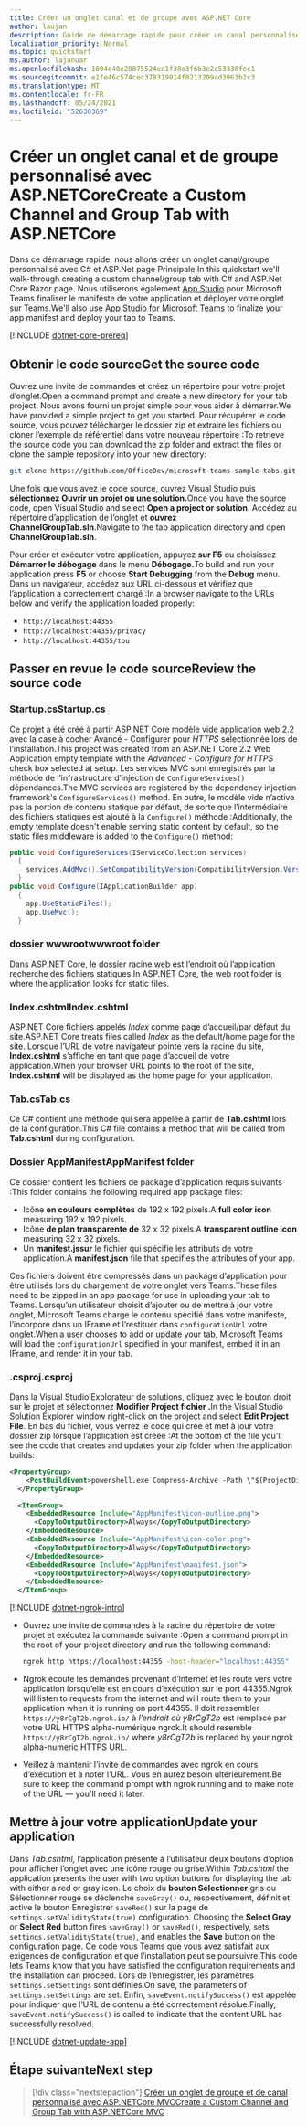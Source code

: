 ```yaml
---
title: Créer un onglet canal et de groupe avec ASP.NET Core
author: laujan
description: Guide de démarrage rapide pour créer un canal personnalisé et un onglet de groupe avec ASP.NET Core.
localization_priority: Normal
ms.topic: quickstart
ms.author: lajanuar
ms.openlocfilehash: 1004e40e28875524ea1f38a3f6b3c2c53330fec1
ms.sourcegitcommit: e1fe46c574cec378319814f8213209ad3063b2c3
ms.translationtype: MT
ms.contentlocale: fr-FR
ms.lasthandoff: 05/24/2021
ms.locfileid: "52630369"
---
```

# <a name="create-a-custom-channel-and-group-tab-with-aspnetcore"></a><span data-ttu-id="455d8-103">Créer un onglet canal et de groupe personnalisé avec ASP.NETCore</span><span class="sxs-lookup"><span data-stu-id="455d8-103">Create a Custom Channel and Group Tab with ASP.NETCore</span></span>

<span data-ttu-id="455d8-104">Dans ce démarrage rapide, nous allons créer un onglet canal/groupe personnalisé avec C# et ASP.Net page Principale.</span><span class="sxs-lookup"><span data-stu-id="455d8-104">In this quickstart we'll walk-through creating a custom channel/group tab with C# and ASP.Net Core Razor page.</span></span> <span data-ttu-id="455d8-105">Nous utiliserons également [App Studio](~/concepts/build-and-test/app-studio-overview.md) pour Microsoft Teams finaliser le manifeste de votre application et déployer votre onglet sur Teams.</span><span class="sxs-lookup"><span data-stu-id="455d8-105">We'll also use [App Studio for Microsoft Teams](~/concepts/build-and-test/app-studio-overview.md) to finalize your app manifest and deploy your tab to Teams.</span></span>

[!INCLUDE [dotnet-core-prereq](~/includes/tabs/dotnet-core-prereq.md)]

## <a name="get-the-source-code"></a><span data-ttu-id="455d8-106">Obtenir le code source</span><span class="sxs-lookup"><span data-stu-id="455d8-106">Get the source code</span></span>

<span data-ttu-id="455d8-107">Ouvrez une invite de commandes et créez un répertoire pour votre projet d’onglet.</span><span class="sxs-lookup"><span data-stu-id="455d8-107">Open a command prompt and create a new directory for your tab project.</span></span> <span data-ttu-id="455d8-108">Nous avons fourni un projet simple pour vous aider à démarrer.</span><span class="sxs-lookup"><span data-stu-id="455d8-108">We have provided a simple project to get you started.</span></span> <span data-ttu-id="455d8-109">Pour récupérer le code source, vous pouvez télécharger le dossier zip et extraire les fichiers ou cloner l’exemple de référentiel dans votre nouveau répertoire :</span><span class="sxs-lookup"><span data-stu-id="455d8-109">To retrieve the source code you can download the zip folder and extract the files or clone the sample repository into your new directory:</span></span>

```bash
git clone https://github.com/OfficeDev/microsoft-teams-sample-tabs.git
```

<span data-ttu-id="455d8-110">Une fois que vous avez le code source, ouvrez Visual Studio puis **sélectionnez Ouvrir un projet ou une solution.**</span><span class="sxs-lookup"><span data-stu-id="455d8-110">Once you have the source code, open Visual Studio and select **Open a project or solution**.</span></span> <span data-ttu-id="455d8-111">Accédez au répertoire d’application de l’onglet et **ouvrez ChannelGroupTab.sln**.</span><span class="sxs-lookup"><span data-stu-id="455d8-111">Navigate to the tab application directory and open **ChannelGroupTab.sln**.</span></span>

<span data-ttu-id="455d8-112">Pour créer et exécuter votre application, appuyez **sur F5** ou choisissez **Démarrer le débogage** dans le menu **Débogage.**</span><span class="sxs-lookup"><span data-stu-id="455d8-112">To build and run your application press **F5** or choose **Start Debugging** from the **Debug** menu.</span></span> <span data-ttu-id="455d8-113">Dans un navigateur, accédez aux URL ci-dessous et vérifiez que l’application a correctement chargé :</span><span class="sxs-lookup"><span data-stu-id="455d8-113">In a browser navigate to the URLs below and verify the application loaded properly:</span></span>

- `http://localhost:44355`
- `http://localhost:44355/privacy`
- `http://localhost:44355/tou`

## <a name="review-the-source-code"></a><span data-ttu-id="455d8-114">Passer en revue le code source</span><span class="sxs-lookup"><span data-stu-id="455d8-114">Review the source code</span></span>

### <a name="startupcs"></a><span data-ttu-id="455d8-115">Startup.cs</span><span class="sxs-lookup"><span data-stu-id="455d8-115">Startup.cs</span></span>

<span data-ttu-id="455d8-116">Ce projet a été créé à partir ASP.NET Core modèle vide application web 2.2 avec la case à cocher Avancé - Configurer pour *HTTPS* sélectionnée lors de l’installation.</span><span class="sxs-lookup"><span data-stu-id="455d8-116">This project was created from an ASP.NET Core 2.2 Web Application empty template with the *Advanced - Configure for HTTPS* check box selected at setup.</span></span> <span data-ttu-id="455d8-117">Les services MVC sont enregistrés par la méthode de l’infrastructure d’injection de `ConfigureServices()` dépendances.</span><span class="sxs-lookup"><span data-stu-id="455d8-117">The MVC services are registered by the dependency injection framework's `ConfigureServices()` method.</span></span> <span data-ttu-id="455d8-118">En outre, le modèle vide n’active pas la portion de contenu statique par défaut, de sorte que l’intermédiaire des fichiers statiques est ajouté à la `Configure()` méthode :</span><span class="sxs-lookup"><span data-stu-id="455d8-118">Additionally, the empty template doesn't enable serving static content by default, so the static files middleware is added to the `Configure()` method:</span></span>

```csharp
public void ConfigureServices(IServiceCollection services)
  {
    services.AddMvc().SetCompatibilityVersion(CompatibilityVersion.Version_2_2);
  }
public void Configure(IApplicationBuilder app)
  {
    app.UseStaticFiles();
    app.UseMvc();
  }
```

### <a name="wwwroot-folder"></a><span data-ttu-id="455d8-119">dossier wwwroot</span><span class="sxs-lookup"><span data-stu-id="455d8-119">wwwroot folder</span></span>

<span data-ttu-id="455d8-120">Dans ASP.NET Core, le dossier racine web est l’endroit où l’application recherche des fichiers statiques.</span><span class="sxs-lookup"><span data-stu-id="455d8-120">In ASP.NET Core, the web root folder is where the application looks for static files.</span></span>

### <a name="indexcshtml"></a><span data-ttu-id="455d8-121">Index.cshtml</span><span class="sxs-lookup"><span data-stu-id="455d8-121">Index.cshtml</span></span>

<span data-ttu-id="455d8-122">ASP.NET Core fichiers appelés *Index* comme page d’accueil/par défaut du site.</span><span class="sxs-lookup"><span data-stu-id="455d8-122">ASP.NET Core treats files called *Index* as the default/home page for the site.</span></span> <span data-ttu-id="455d8-123">Lorsque l’URL de votre navigateur pointe vers la racine du site, **Index.cshtml** s’affiche en tant que page d’accueil de votre application.</span><span class="sxs-lookup"><span data-stu-id="455d8-123">When your browser URL points to the root of the site, **Index.cshtml** will be displayed as the home page for your application.</span></span>

### <a name="tabcs"></a><span data-ttu-id="455d8-124">Tab.cs</span><span class="sxs-lookup"><span data-stu-id="455d8-124">Tab.cs</span></span>

<span data-ttu-id="455d8-125">Ce C# contient une méthode qui sera appelée à partir de **Tab.cshtml** lors de la configuration.</span><span class="sxs-lookup"><span data-stu-id="455d8-125">This C# file contains a method that will be called from **Tab.cshtml** during configuration.</span></span>

### <a name="appmanifest-folder"></a><span data-ttu-id="455d8-126">Dossier AppManifest</span><span class="sxs-lookup"><span data-stu-id="455d8-126">AppManifest folder</span></span>

<span data-ttu-id="455d8-127">Ce dossier contient les fichiers de package d’application requis suivants :</span><span class="sxs-lookup"><span data-stu-id="455d8-127">This folder contains the following required app package files:</span></span>

- <span data-ttu-id="455d8-128">Icône **en couleurs complètes** de 192 x 192 pixels.</span><span class="sxs-lookup"><span data-stu-id="455d8-128">A **full color icon** measuring 192 x 192 pixels.</span></span>
- <span data-ttu-id="455d8-129">Icône **de plan transparente de** 32 x 32 pixels.</span><span class="sxs-lookup"><span data-stu-id="455d8-129">A **transparent outline icon** measuring 32 x 32 pixels.</span></span>
- <span data-ttu-id="455d8-130">Un **manifest.jssur** le fichier qui spécifie les attributs de votre application.</span><span class="sxs-lookup"><span data-stu-id="455d8-130">A **manifest.json** file that specifies the attributes of your app.</span></span>

<span data-ttu-id="455d8-131">Ces fichiers doivent être compressés dans un package d’application pour être utilisés lors du chargement de votre onglet vers Teams.</span><span class="sxs-lookup"><span data-stu-id="455d8-131">These files need to be zipped in an app package for use in uploading your tab to Teams.</span></span> <span data-ttu-id="455d8-132">Lorsqu’un utilisateur choisit d’ajouter ou de mettre à jour votre onglet, Microsoft Teams charge le contenu spécifié dans votre manifeste, l’incorpore dans un IFrame et l’restituer dans `configurationUrl` votre onglet.</span><span class="sxs-lookup"><span data-stu-id="455d8-132">When a user chooses to add or update your tab, Microsoft Teams will load the `configurationUrl` specified in your manifest, embed it in an IFrame, and render it in your tab.</span></span>

### <a name="csproj"></a><span data-ttu-id="455d8-133">.csproj</span><span class="sxs-lookup"><span data-stu-id="455d8-133">.csproj</span></span>

<span data-ttu-id="455d8-134">Dans la Visual Studio’Explorateur de solutions, cliquez avec le bouton droit sur le projet et sélectionnez **Modifier Project fichier .**</span><span class="sxs-lookup"><span data-stu-id="455d8-134">In the Visual Studio Solution Explorer window right-click on the project and select **Edit Project File**.</span></span> <span data-ttu-id="455d8-135">En bas du fichier, vous verrez le code qui crée et met à jour votre dossier zip lorsque l’application est créée :</span><span class="sxs-lookup"><span data-stu-id="455d8-135">At the bottom of the file you'll see the code that creates and updates your zip folder when the application builds:</span></span>

```xml
<PropertyGroup>
    <PostBuildEvent>powershell.exe Compress-Archive -Path \"$(ProjectDir)AppManifest\*\" -DestinationPath \"$(TargetDir)tab.zip\" -Force</PostBuildEvent>
  </PropertyGroup>

  <ItemGroup>
    <EmbeddedResource Include="AppManifest\icon-outline.png">
      <CopyToOutputDirectory>Always</CopyToOutputDirectory>
    </EmbeddedResource>
    <EmbeddedResource Include="AppManifest\icon-color.png">
      <CopyToOutputDirectory>Always</CopyToOutputDirectory>
    </EmbeddedResource>
    <EmbeddedResource Include="AppManifest\manifest.json">
      <CopyToOutputDirectory>Always</CopyToOutputDirectory>
    </EmbeddedResource>
  </ItemGroup>
```

[!INCLUDE [dotnet-ngrok-intro](~/includes/tabs/dotnet-ngrok-intro.md)]

- <span data-ttu-id="455d8-136">Ouvrez une invite de commandes à la racine du répertoire de votre projet et exécutez la commande suivante :</span><span class="sxs-lookup"><span data-stu-id="455d8-136">Open a command prompt in the root of your project directory and run the following command:</span></span>

    ```bash
    ngrok http https://localhost:44355 -host-header="localhost:44355"
    ```

- <span data-ttu-id="455d8-137">Ngrok écoute les demandes provenant d’Internet et les route vers votre application lorsqu’elle est en cours d’exécution sur le port 44355.</span><span class="sxs-lookup"><span data-stu-id="455d8-137">Ngrok will listen to requests from the internet and will route them to your application when it is running on port 44355.</span></span> <span data-ttu-id="455d8-138">Il doit ressembler `https://y8rCgT2b.ngrok.io/` à *l’endroit où y8rCgT2b* est remplacé par votre URL HTTPS alpha-numérique ngrok.</span><span class="sxs-lookup"><span data-stu-id="455d8-138">It should resemble `https://y8rCgT2b.ngrok.io/` where *y8rCgT2b* is replaced by your ngrok alpha-numeric HTTPS URL.</span></span>

- <span data-ttu-id="455d8-139">Veillez à maintenir l’invite de commandes avec ngrok en cours d’exécution et à noter l’URL. Vous en aurez besoin ultérieurement.</span><span class="sxs-lookup"><span data-stu-id="455d8-139">Be sure to keep the command prompt with ngrok running and to make note of the URL — you'll need it later.</span></span>

## <a name="update-your-application"></a><span data-ttu-id="455d8-140">Mettre à jour votre application</span><span class="sxs-lookup"><span data-stu-id="455d8-140">Update your application</span></span>

<span data-ttu-id="455d8-141">Dans *Tab.cshtml,* l’application présente à l’utilisateur deux boutons d’option pour afficher l’onglet avec une icône rouge ou grise.</span><span class="sxs-lookup"><span data-stu-id="455d8-141">Within *Tab.cshtml* the application presents the user with two option buttons for displaying the tab with either a red or gray icon.</span></span> <span data-ttu-id="455d8-142">Le choix du  **bouton Sélectionner** gris ou Sélectionner rouge se déclenche `saveGray()` ou, respectivement, définit et active le bouton Enregistrer `saveRed()` sur la page de `settings.setValidityState(true)` configuration. </span><span class="sxs-lookup"><span data-stu-id="455d8-142">Choosing the **Select Gray** or **Select Red** button fires `saveGray()` or `saveRed()`, respectively, sets `settings.setValidityState(true)`, and enables the **Save** button on the configuration page.</span></span> <span data-ttu-id="455d8-143">Ce code vous Teams que vous avez satisfait aux exigences de configuration et que l’installation peut se poursuivre.</span><span class="sxs-lookup"><span data-stu-id="455d8-143">This code lets Teams know that you have satisfied the configuration requirements and the installation can proceed.</span></span> <span data-ttu-id="455d8-144">Lors de l’enregistrer, les paramètres `settings.setSettings` sont définies.</span><span class="sxs-lookup"><span data-stu-id="455d8-144">On save, the parameters of `settings.setSettings` are set.</span></span> <span data-ttu-id="455d8-145">Enfin, `saveEvent.notifySuccess()` est appelée pour indiquer que l’URL de contenu a été correctement résolue.</span><span class="sxs-lookup"><span data-stu-id="455d8-145">Finally, `saveEvent.notifySuccess()` is called to indicate that the content URL has successfully resolved.</span></span>

[!INCLUDE [dotnet-update-app](~/includes/tabs/dotnet-update-chan-grp-app.md)]

## <a name="next-step"></a><span data-ttu-id="455d8-146">Étape suivante</span><span class="sxs-lookup"><span data-stu-id="455d8-146">Next step</span></span>

> [!div class="nextstepaction"]
> [<span data-ttu-id="455d8-147">Créer un onglet de groupe et de canal personnalisé avec ASP.NETCore MVC</span><span class="sxs-lookup"><span data-stu-id="455d8-147">Create a Custom Channel and Group Tab with ASP.NETCore MVC</span></span>](~/tabs/quickstarts/create-channel-group-tab-dotnet-core-mvc.md)
